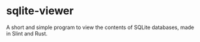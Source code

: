 # sqlite-viewer

A short and simple program to view the contents of SQLite databases, made in Slint and Rust.
